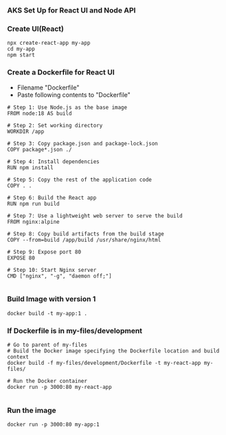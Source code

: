 ### AKS Set Up for React UI and Node API ###

### Create UI(React) ###
```
npx create-react-app my-app
cd my-app
npm start
```
### Create a Dockerfile for React UI ###

- Filename "Dockerfile"
- Paste following contents to "Dockerfile"
```
# Step 1: Use Node.js as the base image
FROM node:18 AS build

# Step 2: Set working directory
WORKDIR /app

# Step 3: Copy package.json and package-lock.json
COPY package*.json ./

# Step 4: Install dependencies
RUN npm install

# Step 5: Copy the rest of the application code
COPY . .

# Step 6: Build the React app
RUN npm run build

# Step 7: Use a lightweight web server to serve the build
FROM nginx:alpine

# Step 8: Copy build artifacts from the build stage
COPY --from=build /app/build /usr/share/nginx/html

# Step 9: Expose port 80
EXPOSE 80

# Step 10: Start Nginx server
CMD ["nginx", "-g", "daemon off;"]


```

### Build Image with version 1 ###
```
docker build -t my-app:1 .

```
### If Dockerfile is in my-files/development ###


```
# Go to parent of my-files
# Build the Docker image specifying the Dockerfile location and build context
docker build -f my-files/development/Dockerfile -t my-react-app my-files/

# Run the Docker container
docker run -p 3000:80 my-react-app


```



### Run the image ###

```
docker run -p 3000:80 my-app:1

```
